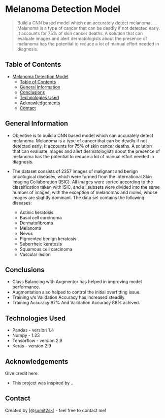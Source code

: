 # Melanoma Detection Model

> Build a CNN based model which can accurately detect melanoma. Melanoma is a type of cancer that can be deadly if not detected early. It accounts for 75% of skin cancer deaths. A solution that can evaluate images and alert dermatologists about the presence of melanoma has the potential to reduce a lot of manual effort needed in diagnosis.

## Table of Contents

- [Melanoma Detection Model](#melanoma-detection-model)
  - [Table of Contents](#table-of-contents)
  - [General Information](#general-information)
  - [Conclusions](#conclusions)
  - [Technologies Used](#technologies-used)
  - [Acknowledgements](#acknowledgements)
  - [Contact](#contact)

<!-- You can include any other section that is pertinent to your problem -->

## General Information

- Objective is to build a CNN based model which can accurately detect melanoma. Melanoma is a type of cancer that can be deadly if not detected early. It accounts for 75% of skin cancer deaths. A solution that can evaluate images and alert dermatologists about the presence of melanoma has the potential to reduce a lot of manual effort needed in diagnosis.

- The dataset consists of 2357 images of malignant and benign oncological diseases, which were formed from the International Skin Imaging Collaboration (ISIC). All images were sorted according to the classification taken with ISIC, and all subsets were divided into the same number of images, with the exception of melanomas and moles, whose images are slightly dominant.
  The data set contains the following diseases:
  - Actinic keratosis
  - Basal cell carcinoma
  - Dermatofibroma
  - Melanoma
  - Nevus
  - Pigmented benign keratosis
  - Seborrheic keratosis
  - Squamous cell carcinoma
  - Vascular lesion

<!-- You don't have to answer all the questions - just the ones relevant to your project. -->

## Conclusions

- Class Balancing with Augmentor has helped in improving model performance.
- Augmentation also helped to control the initial overfitting issue.
- Training v/s Validation Accuracy has increased steadily.
- Training Accuracy 97% And Validation Accuracy 88% achived.

<!-- You don't have to answer all the questions - just the ones relevant to your project. -->

## Technologies Used

- Pandas - version 1.4
- Numpy - 1.23
- Tensorflow - version 2.9
- Keras - version 2.9

<!-- As the libraries versions keep on changing, it is recommended to mention the version of library used in this project -->

## Acknowledgements

Give credit here.

- This project was inspired by ..

## Contact

Created by [@[sumit2sk](https://github.com/sumit2sk)] - feel free to contact me!

<!-- Optional -->
<!-- ## License -->
<!-- This project is open source and available under the [... License](). -->

<!-- You don't have to include all sections - just the one's relevant to your project -->
